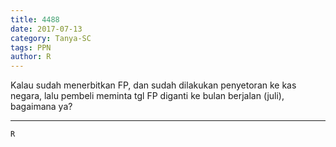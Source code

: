 ```yaml
---
title: 4488
date: 2017-07-13
category: Tanya-SC
tags: PPN
author: R
---
```


Kalau sudah menerbitkan FP, dan sudah dilakukan penyetoran ke kas negara, lalu pembeli meminta tgl FP diganti ke bulan berjalan (juli), bagaimana ya?

---



`R`
